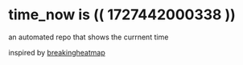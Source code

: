 # time_now is (( 1727442000338 ))

an automated repo that shows the currnent time

inspired by [breakingheatmap](https://github.com/breakingheatmap/breakingheatmap)